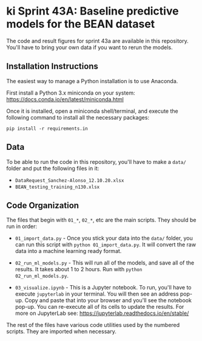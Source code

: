 # ki Sprint 43A: Baseline predictive models for the BEAN dataset
The code and result figures for sprint 43a are available in this repository. You'll have to bring your own data if you want to rerun the models.

## Installation Instructions
The easiest way to manage a Python installation is to use Anaconda. 

First install a Python 3.x miniconda on your system: https://docs.conda.io/en/latest/miniconda.html

Once it is installed, open a miniconda shell/terminal, and execute the following command to install all the necessary packages:

`pip install -r requirements.in`

## Data
To be able to run the code in this repository, you'll have to make a `data/` folder and put the following files in it:
- `DataRequest_Sanchez-Alonso_12.10.20.xlsx`
- `BEAN_testing_training_n130.xlsx`

## Code Organization
The files that begin with `01_*`, `02_*`, etc are the main scripts. They should be run in order:

- `01_import_data.py` - Once you stick your data into the `data/` folder, you can run this script with `python 01_import_data.py`. 
It will convert the raw data into a machine learning ready format.

- `02_run_ml_models.py` - This will run all of the models, and save all of the results. It takes about 1 to 2 hours. Run with `python 02_run_ml_models.py`.

- `03_visualize.ipynb` - This is a Jupyter notebook. To run, you'll have to execute `jupyterlab` in your terminal. You will then see an address pop-up. 
Copy and paste that into your browser and you'll see the notebook pop-up. You can re-execute all of its cells to update the results. 
For more on JupyterLab see: https://jupyterlab.readthedocs.io/en/stable/

The rest of the files have various code utilities used by the numbered scripts. They are imported when necessary. 
